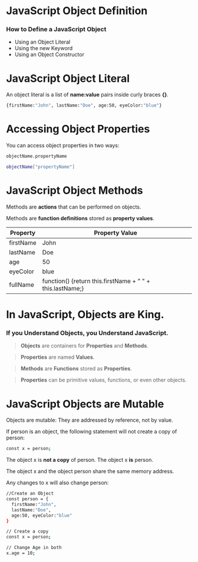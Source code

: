 # JavaScript Object Definition

### How to Define a JavaScript Object

- Using an Object Literal
- Using the new Keyword
- Using an Object Constructor

# JavaScript Object Literal

An object literal is a list of **name:value** pairs inside curly braces **{}**.

```sh
{firstName:"John", lastName:"Doe", age:50, eyeColor:"blue"}
```

# Accessing Object Properties

You can access object properties in two ways:

```sh
objectName.propertyName
```

```sh
objectName["propertyName"]
```

# JavaScript Object Methods

Methods are **actions** that can be performed on objects.

Methods are **function definitions** stored as **property values**.

| Property  | Property Value                                            |
| --------- | --------------------------------------------------------- |
| firstName | John                                                      |
| lastName  | Doe                                                       |
| age       | 50                                                        |
| eyeColor  | blue                                                      |
| fullName  | function() {return this.firstName + " " + this.lastName;} |

# In JavaScript, Objects are King.

### If you Understand Objects, you Understand JavaScript.

> **Objects** are containers for **Properties** and **Methods**.

> **Properties** are named **Values**.

> **Methods** are **Functions** stored as **Properties**.

> **Properties** can be primitive values, functions, or even other objects.

# JavaScript Objects are Mutable

Objects are mutable: They are addressed by reference, not by value.

If person is an object, the following statement will not create a copy of person:

```sh
const x = person;
```

The object x is **not a copy** of person. The object x **is** person.

The object x and the object person share the same memory address.

Any changes to x will also change person:

```sh
//Create an Object
const person = {
  firstName:"John",
  lastName:"Doe",
  age:50, eyeColor:"blue"
}

// Create a copy
const x = person;

// Change Age in both
x.age = 10;
```
